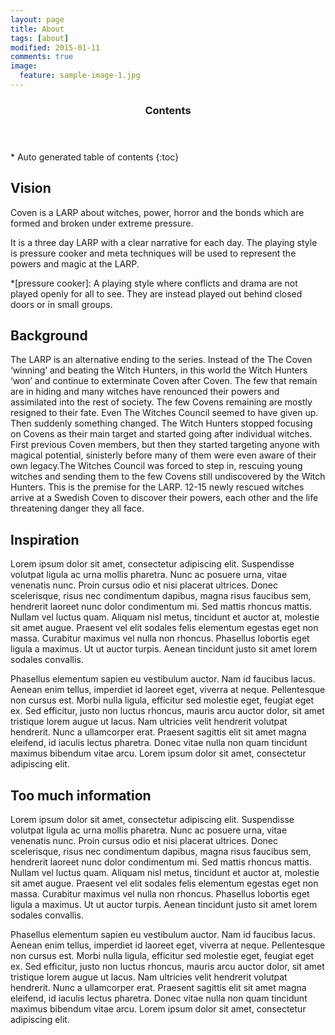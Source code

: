 ```yaml
---
layout: page
title: About
tags: [about]
modified: 2015-01-11
comments: true
image:
  feature: sample-image-1.jpg
---
```


<section id="table-of-contents" class="toc">
  <header>
    <h3>Contents</h3>
  </header>
<div id="drawer" markdown="1">
*  Auto generated table of contents
{:toc}
</div>
</section><!-- /#table-of-contents -->

## Vision

Coven is a LARP about witches, power, horror and the bonds which are formed and broken under extreme pressure. 

It is a three day LARP with a clear narrative for each day. The playing style is pressure cooker and meta techniques will be used to represent the powers and magic at the LARP.

*[pressure cooker]: A playing style where conflicts and drama are not played openly for all to see. They are instead played out behind closed doors or in small groups.

## Background

The LARP is an alternative ending to the series. Instead of the The Coven ‘winning’ and beating the Witch Hunters, in this world the Witch Hunters ‘won’ and continue to exterminate Coven after Coven. The few that remain are in hiding and many witches have renounced their powers and assimilated into the rest of society. The few Covens remaining are mostly resigned to their fate.
Even The Witches Council seemed to have given up. Then suddenly something changed. The Witch Hunters stopped focusing on Covens as their main target and started going after individual witches. First previous Coven members, but then they started targeting anyone with magical potential, sinisterly before many of them were even aware of their own legacy.The Witches Council was forced to step in, rescuing young witches and sending them to the few Covens still undiscovered by the Witch Hunters. 
This is the premise for the LARP. 12-15 newly rescued witches arrive at a Swedish Coven to discover their powers, each other and the life threatening danger they all face.

## Inspiration

Lorem ipsum dolor sit amet, consectetur adipiscing elit. Suspendisse volutpat ligula ac urna mollis pharetra. Nunc ac posuere urna, vitae venenatis nunc. Proin cursus odio et nisi placerat ultrices. Donec scelerisque, risus nec condimentum dapibus, magna risus faucibus sem, hendrerit laoreet nunc dolor condimentum mi. Sed mattis rhoncus mattis. Nullam vel luctus quam. Aliquam nisl metus, tincidunt et auctor at, molestie sit amet augue. Praesent vel elit sodales felis elementum egestas eget non massa. Curabitur maximus vel nulla non rhoncus. Phasellus lobortis eget ligula a maximus. Ut ut auctor turpis. Aenean tincidunt justo sit amet lorem sodales convallis.

Phasellus elementum sapien eu vestibulum auctor. Nam id faucibus lacus. Aenean enim tellus, imperdiet id laoreet eget, viverra at neque. Pellentesque non cursus est. Morbi nulla ligula, efficitur sed molestie eget, feugiat eget ex. Sed efficitur, justo non luctus rhoncus, mauris arcu auctor dolor, sit amet tristique lorem augue ut lacus. Nam ultricies velit hendrerit volutpat hendrerit. Nunc a ullamcorper erat. Praesent sagittis elit sit amet magna eleifend, id iaculis lectus pharetra. Donec vitae nulla non quam tincidunt maximus bibendum vitae arcu. Lorem ipsum dolor sit amet, consectetur adipiscing elit.

## Too much information

Lorem ipsum dolor sit amet, consectetur adipiscing elit. Suspendisse volutpat ligula ac urna mollis pharetra. Nunc ac posuere urna, vitae venenatis nunc. Proin cursus odio et nisi placerat ultrices. Donec scelerisque, risus nec condimentum dapibus, magna risus faucibus sem, hendrerit laoreet nunc dolor condimentum mi. Sed mattis rhoncus mattis. Nullam vel luctus quam. Aliquam nisl metus, tincidunt et auctor at, molestie sit amet augue. Praesent vel elit sodales felis elementum egestas eget non massa. Curabitur maximus vel nulla non rhoncus. Phasellus lobortis eget ligula a maximus. Ut ut auctor turpis. Aenean tincidunt justo sit amet lorem sodales convallis.

Phasellus elementum sapien eu vestibulum auctor. Nam id faucibus lacus. Aenean enim tellus, imperdiet id laoreet eget, viverra at neque. Pellentesque non cursus est. Morbi nulla ligula, efficitur sed molestie eget, feugiat eget ex. Sed efficitur, justo non luctus rhoncus, mauris arcu auctor dolor, sit amet tristique lorem augue ut lacus. Nam ultricies velit hendrerit volutpat hendrerit. Nunc a ullamcorper erat. Praesent sagittis elit sit amet magna eleifend, id iaculis lectus pharetra. Donec vitae nulla non quam tincidunt maximus bibendum vitae arcu. Lorem ipsum dolor sit amet, consectetur adipiscing elit.
